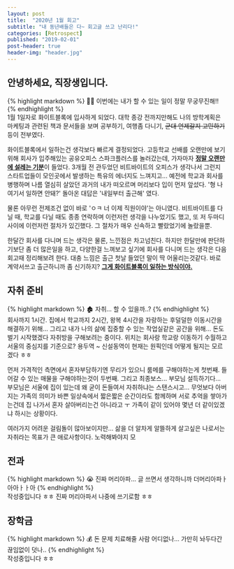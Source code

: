 ```yaml
---
layout: post
title:  "2020년 1월 회고"
subtitle: "내 동년배들은 다~ 회고글 쓰고 난리다!"
categories: [Retrospect]
published: "2019-02-01"
post-header: true
header-img: "header.jpg"
---
```

## 안녕하세요, 직장생입니다.
{% highlight markdown %}
👨‍💻 이번에는 내가 할 수 있는 일이 정말 무궁무진해!! 
{% endhighlight %}
<br/>
1월 1일자로 화이트블록에 입사하게 되었다. 대학 종강 전까지만해도 나의 방학계획은 마케팅과 관련된 책과 문서들을 보며 공부하기, 여행좀 다니기, ~~군대 언제갈지 고민하기~~ 등이 전부였다. 

화이트블록에서 일하는건 생각보다 빠르게 결정되었다. 고등학교 선배를 오랜만에 보기위해 회사가 입주해있는 공유오피스 스파크플러스를 놀러갔는데, 가자마자 <ins>**정말 오랜만에 설레는 기분**</ins>이 들었다. 3개월 전 관두었던 비트바이트의 오피스가 생각나서 그런지 스타트업들이 모인곳에서 발생하는 특유의 에너지도 느껴지고... 예전에 학교과 회사를 병행하며 나름 열심히 살았던 과거의 내가 떠오르며 머리보다 입이 먼저 앞섰다. '형 나 여기서 일하면 안돼?' 돌아온 대답은 '내일부터 출근해' 였다.

물론 아무런 전제조건 없이 바로 'ㅇㅋ 너 이제 직원이야'는 아니였다. 비트바이트를 다닐 때, 학교를 다닐 때도 종종 연락하며 이런저런 생각을 나누었기도 했고, 또 저 두마디 사이에 이런저런 절차가 있긴했다. 그 절차가 매우 신속하고 빨랐었기에 놀랐을뿐. 

한달간 회사를 다니며 드는 생각은 물론, 느낀점은 차고넘친다. 하지만 한달만에 판단하기보단 좀 더 많은일을 하고, 다양한걸 느껴보고 싶기에 회사를 다니며 드는 생각은 다음 회고때 정리해보려 한다. 대충 느낌은 출근 첫날 들었던 말이 딱 어울리는것같다. 바로 계약서쓰고 출근하니까 좀 신기하지? **<ins>그게 화이트블록이 일하는 방식이야.</ins>**
<br/>

## 자취 준비
{% highlight markdown %}
🏚 자취... 할 수 있을까..?
{% endhighlight %}
<br/>
회사까지 1시간. 집에서 학교까지 2시간, 왕복 4시간을 자랑하는 후덜덜한 이동시간을 해결하기 위해... 그리고 내가 나의 삶에 집중할 수 있는 작업실같은 공간을 위해... 돈도 벌기 시작했겠다 자취방을 구해보려는 중이다. 위치는 회사랑 학교랑 이동하기 수월하고 서울의 중심지를 기준으로? 용두역 ~ 신설동역이 현재는 원픽인데 어떻게 될지는 모르겠다 ㅎㅎ 

먼저 가격적인 측면에서 혼자부담하기엔 무리가 있으니 룸메를 구해야하는게 첫번째. 들어갈 수 있는 매물을 구해야하는것이 두번째. 그리고 최종보스... 부모님 설득하기다... 부모님은 서울에 집이 있는데 왜 굳이 돈들여서 자취하냐는 스탠스시고... 무엇보다 아버지는 가족의 의미가 바쁜 일상속에서 짧은짧은 순간이라도 함께하며 서로 추억을 쌓아가는건데 집 나가서 혼자 살아버리는건 아니라고 ㅜ 가족이 같이 있어야 몇년 더 같이있겠냐 하시는 상황이다.

여러가지 어려운 걸림돌이 많아보이지만... 삶을 더 알차게 알뜰하게 살고싶은 나로서는 자취라는 목표가 큰 애로사항이다. 노력해봐야지 모 
<br/>

## 전과
{% highlight markdown %}
😭 진짜 머리아파... 글 쓰면서 생각하니까 더머리아파ㅏ아아ㅏㅏ아
{% endhighlight %}
<br/>
작성중입니다 ㅎㅎ 진짜 머리아파서 나중에 쓰기로함 ㅎㅎ
<br/>

## 장학금
{% highlight markdown %}
💰 돈 문제 치료해줄 사람 어디없나... 가만히 놔두다간 끊임없이 덧나..
{% endhighlight %}
<br/>
작성중입니다 ㅎㅎ
<br/>